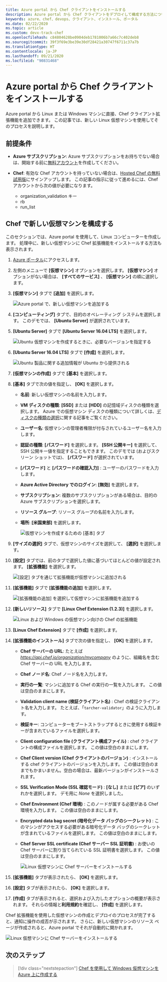 ```yaml
---
title: Azure portal から Chef クライアントをインストールする
description: Azure portal から Chef クライアントをデプロイして構成する方法について説明します
keywords: azure、chef、devops、クライアント、インストール、ポータル
ms.date: 02/22/2020
ms.topic: article
ms.custom: devx-track-chef
ms.openlocfilehash: c84804628be0904deb1781006b7a66c7c402deb8
ms.sourcegitcommit: 39f3f69e3be39e30df28421a30747f6711c37a7b
ms.translationtype: HT
ms.contentlocale: ja-JP
ms.lasthandoff: 09/21/2020
ms.locfileid: "90831468"
---
```

# <a name="install-the-chef-client-from-the-azure-portal"></a>Azure portal から Chef クライアントをインストールする
Azure portal から Linux または Windows マシンに直接、Chef クライアント拡張機能を追加できます。 この記事では、新しい Linux 仮想マシンを使用してそのプロセスを説明します。

## <a name="prerequisites"></a>前提条件

- **Azure サブスクリプション**: Azure サブスクリプションをお持ちでない場合は、開始する前に[無料アカウント](https://azure.microsoft.com/free/?ref=microsoft.com&utm_source=microsoft.com&utm_medium=docs&utm_campaign=visualstudio)を作成してください。

- **Chef**: 有効な Chef アカウントを持っていない場合は、[Hosted Chef の無料試用版](https://manage.chef.io/signup)にサインアップします。 この記事の指示に従って進めるには、Chef アカウントから次の値が必要になります。
  - organization_validation キー
  - rb
  - run_list

## <a name="configure-a-new-virtual-machine-with-chef"></a>Chef で新しい仮想マシンを構成する

このセクションでは、Azure portal を使用して、Linux コンピューターを作成します。 処理中に、新しい仮想マシンに Chef 拡張機能をインストールする方法も表示されます。

1. [Azure ポータル](https://portal.azure.com)にアクセスします。

1. 左側のメニューで **[仮想マシン]** オプションを選択します。 **[仮想マシン]** オプションがない場合は、 **[すべてのサービス]** 、 **[仮想マシン]** の順に選択します。

1. **[仮想マシン]** タブで **[追加]** を選択します。

    ![Azure portal で、新しい仮想マシンを追加する](./media/client-install-from-azure-portal/add-vm.png)

1. **[コンピューティング]** タブで、目的のオペレーティング システムを選択します。 このデモでは、 **[Ubuntu Server]** が選択されています。

1. **[Ubuntu Server]** タブで **[Ubuntu Server 16.04 LTS]** を選択します。

    ![Ubuntu 仮想マシンを作成するときに、必要なバージョンを指定する](./media/client-install-from-azure-portal/ubuntu-server-version.png)

1. **[Ubuntu Server 16.04 LTS]** タブで **[作成]** を選択します。

    ![Ubuntu 製品に関する追加情報が Ubuntu から提供される](./media/client-install-from-azure-portal/create-vm.png)

1. **[仮想マシンの作成]** タブで **[基本]** を選択します。

1. **[基本]** タブで次の値を指定し、 **[OK]** を選択します。

   - **名前**: 新しい仮想マシンの名前を入力します。
   - **VM ディスクの種類**: **[SSD]** または **[HDD]** の記憶域ディスクの種類を選択します。 Azure での仮想マシン ディスクの種類について詳しくは、[ディスクの種類の選択](/azure/virtual-machines/windows/disks-types)に関する記事をご覧ください。
   - **ユーザー名**: 仮想マシンの管理者権限が付与されているユーザー名を入力します。
   - **認証の種類**: **[パスワード]** を選択します。 **[SSH 公開キー]** を選択して、SSH 公開キー値を指定することもできます。 このデモでは (およびスクリーン ショットでは)、 **[パスワード]** が選択されています。
   - **[パスワード]** と **[パスワードの確認入力]** : ユーザーのパスワードを入力します。
   - **Azure Active Directory でのログイン**: **[無効]** を選択します。
   - **サブスクリプション**: 複数のサブスクリプションがある場合は、目的の Azure サブスクリプションを選択します。
   - **リソース グループ**: リソース グループの名前を入力します。
   - **場所**: **[米国東部]** を選択します。

     ![仮想マシンを作成するための [基本] タブ](./media/client-install-from-azure-portal/add-vm-basics.png)

1. **[サイズの選択]** タブで、仮想マシンのサイズを選択して、 **[選択]** を選択します。

1. **[設定]** タブでは、前のタブで選択した値に基づいてほとんどの値が設定されます。 **[拡張機能]** を選択します。

     ![[設定] タブを通じて拡張機能が仮想マシンに追加される](./media/client-install-from-azure-portal/add-vm-select-extensions.png)

1. **[拡張機能]** タブで **[拡張機能の追加]** を選択します。

     ![[拡張機能の追加] を選択して仮想マシンに拡張機能を追加する](./media/client-install-from-azure-portal/add-vm-add-extension.png)

1. **[新しいリソース]** タブで **[Linux Chef Extension (1.2.3)]** を選択します。

     ![Linux および Windows の仮想マシン向けの Chef の拡張機能](./media/client-install-from-azure-portal/select-linux-chef-extension.png)

1. **[Linux Chef Extension]** タブで **[作成]** を選択します。

1. **[拡張機能のインストール]** タブで次の値を指定し、 **[OK]** を選択します。

    - **Chef サーバーの URL**: たとえば *https://api.chef.io/organization/mycompany* のように、組織名を含む Chef サーバーの URL を入力します。
    - **Chef ノード名**: Chef ノード名を入力します。
    - **実行の一覧**: マシンに追加する Chef の実行の一覧を入力します。 この値は空白のままにします。
    - **Validation client name (検証クライアント名)** : Chef の検証クライアント名を入力します。 たとえば、「`tarcher-validator`」のように入力します。
    - **検証キー**: コンピューターをブートストラップするときに使用する検証キーが含まれているファイルを選択します。
    - **Client configuration file (クライアント構成ファイル)** : chef クライアントの構成ファイルを選択します。 この値は空白のままにします。
    - **Chef Client version (Chef クライアントのバージョン)** : インストールする chef クライアントのバージョンを入力します。 この値は空白のままでもかまいません。空白の場合は、最新バージョンがインストールされます。
    - **SSL Verification Mode (SSL 確認モード)** : **[なし]** または **[ピア]** のいずれかを選択します。 デモ用に *None* を選択しました。
    - **Chef Environment (Chef 環境)** : このノードが属する必要がある Chef 環境を入力します。 この値は空白のままにします。
    - **Encrypted data bag secret (暗号化データ バッグのシークレット)** : このマシンがアクセスする必要がある暗号化データ バッグのシークレットが含まれているファイルを選択します。 この値は空白のままにします。
    - **Chef Server SSL certificate (Chef サーバー SSL 証明書)** : お使いの Chef サーバーに割り当てられている SSL 証明書を選択します。 この値は空白のままにします。

      ![Linux 仮想マシンに Chef サーバーをインストールする](./media/client-install-from-azure-portal/install-extension.png)

1. **[拡張機能]** タブが表示されたら、 **[OK]** を選択します。

1. **[設定]** タブが表示されたら、 **[OK]** を選択します。

1. **[作成]** タブが表示されると、選択および入力したオプションの概要が表示されます。 それらの情報と**利用規約**を確認し、 **[作成]** を選択します。

Chef 拡張機能を使用した仮想マシンの作成とデプロイのプロセスが完了すると、通知に操作の成否が示されます。 さらに、新しい仮想マシンのリソース ページが作成されると、Azure portal でそれが自動的に開かれます。

![Linux 仮想マシンに Chef サーバーをインストールする](./media/client-install-from-azure-portal/resource-created.png)

## <a name="next-steps"></a>次のステップ

> [!div class="nextstepaction"] 
> [Chef を使用して Windows 仮想マシンを Azure 上に作成する](windows-vm-configure.md)